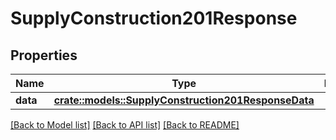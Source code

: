 # SupplyConstruction201Response

## Properties

Name | Type | Description | Notes
------------ | ------------- | ------------- | -------------
**data** | [**crate::models::SupplyConstruction201ResponseData**](supply_construction_201_response_data.md) |  | 

[[Back to Model list]](../README.md#documentation-for-models) [[Back to API list]](../README.md#documentation-for-api-endpoints) [[Back to README]](../README.md)


